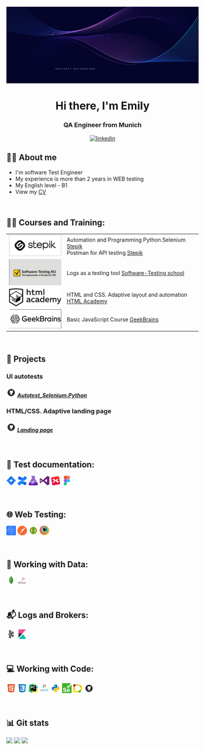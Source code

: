 ![Header](https://github.com/Emily-code/Emily-code/blob/main/images/abstract.jpg)

<div id="header" align="center">
    <h1>Hi there, I'm Emily</h1>
    <h3>QA Engineer from Munich</h3>
</div>


<div id="socials" align="center">
    <a href="https://www.linkedin.com/in/emily-askarova/">
        <img src="https://img.shields.io/badge/LinkedIn-blue?style=for-the-badge&logo=linkedin&logoColor=white" alt="linkedin"/>
    </a>
</div>


## :raising_hand_woman: About me
- I'm software Test Engineer
- My experience is more than 2 years in WEB testing
- My English level - B1
- View my [CV]()

&#8287;&#8287;&#8287;&#8287;&#8287;
## :woman_student: Сourses and Training:
<table width="100%" border='0'>
    <tr>
        <td width="30%" valign="middle"><img src="images/stepik_logo.png"></td>
        <td valign="middle">Automation and Programming Python.Selenium <a target="_blank" href="https://stepik.org/cert/1891055?lang=en">Stepik</a><br>Postman for API testing <a target="_blank" href="https://stepik.org/cert/2074546?lang=en">Stepik</a> </td>
    </tr>
    <tr>
        <td width="30%" valign="middle"><img src="images/software testing_logo.png"></td>
        <td valign="middle">Logs as a testing tool <a target="_blank" href="https://cert.software-testing.ru/324819308719899209">Software-Testing school</a></td>
    </tr>
    <tr>
        <td width="30%" valign="middle"><img src="images/htmlacademy_logo.png"></td>
        <td valign="middle">HTML and CSS. Adaptive layout and automation  <a target="_blank" href="https://htmlacademy.ru/intensive/adaptive">HTML Academy</a></td>
    </tr>
    <tr>
        <td width="30%" valign="middle"><img src="images/geekbrains_logo.png"></td>
        <td valign="middle">Basic JavaScript Course  <a target="_blank" href="https://gb.ru/courses/programming">GeekBrains</a></td>
    </tr>
</table>
  
&#8287;&#8287;&#8287;&#8287;&#8287;
## :briefcase: Projects
### UI autotests
##### <img width="5%" title="GitHub" src="images/github_logo.png"> [Autotest_Selenium.Python](https://github.com/Emily-code/Autotest_Selenium.Python)

### HTML/CSS. Adaptive landing page
##### <img width="5%" title="GitHub" src="images/github_logo.png"> [Landing page](https://github.com/Emily-code/Industrial-Hoses-landing)



&#8287;&#8287;&#8287;&#8287;&#8287;
## :scroll: Test documentation:
<p>
    <code><img width="5%" title="Jira" src="images/jira.png"></code>
    <code><img width="5%" title="Confluence" src="images/confluence.png"></code>
    <code><img width="5%" title="Azure Test Plans" src="images/azure_testplans.png"></code>
    <code><img width="5%" title="Microsoft Test Manager" src="images/visualstudio.png"></code>
    <code><img width="5%" title="Xmind" src="images/xmind.png"></code>
    <code><img width="5%" title="Figma" src="images/figma.png"></code>
</p>

&#8287;&#8287;&#8287;&#8287;&#8287;
## :globe_with_meridians: Web Testing:
<p>
    <code><img width="5%" title="Chrome DevTools" src="images/chrome_devtools.png"></code>
    <code><img width="5%" title="Postman" src="images/postman.png"></code>
    <code><img width="5%" title="Swagger" src="images/swagger.png"></code>
    <code><img width="5%" title="BrowserStack" src="images/browserstack.png"></code>
    
    
</p>

&#8287;&#8287;&#8287;&#8287;&#8287;
## :floppy_disk: Working with Data:
<p>
    <code><img width="5%" title="MongoDB" src="images/mongodb.png"></code>
    <code><img width="5%" title="Microsoft SQL" src="images/microsoft_sql.png"></code>
</p>

&#8287;&#8287;&#8287;&#8287;&#8287;
## :mailbox_with_mail: Logs and Brokers:
<p>
    <code><img width="5%" title="Kafka" src="images/kafka.png"></code>
    <code><img width="5%" title="Kibana" src="images/kibana.png"></code>
</p>

&#8287;&#8287;&#8287;&#8287;&#8287;
## :computer: Working with Code:
<p>
    <code><img width="5%" title="HTML" src="images/html.png"></code>
    <code><img width="5%" title="CSS" src="images/css.png"></code>
    <code><img width="5%" title="Pycharm" src="images/pycharm.png"></code>
    <code><img width="5%" title="Pytest" src="images/pytest.png"></code>
    <code><img width="5%" title="Python" src="images/python.png"></code>
    <code><img width="5%" title="Selenium" src="images/selenium.png"></code>
    <code><img width="5%" title="Allure Report" src="images/allure_report.png"></code>
    <code><img width="5%" title="Github" src="images/github_logo.png"></code>
</p>


&#8287;&#8287;&#8287;&#8287;&#8287;
## :bar_chart: Git stats
![](http://github-profile-summary-cards.vercel.app/api/cards/stats?username=Emily-code&theme=tokyonight)
![](https://github-readme-stats.vercel.app/api/top-langs/?username=Emily-code&layout=compact&theme=tokyonight)
![](https://github-profile-summary-cards.vercel.app/api/cards/profile-details?username=Emily-code&theme=tokyonight)
